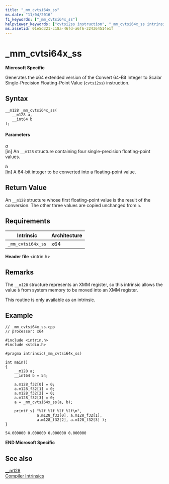 ```yaml
---
title: "_mm_cvtsi64x_ss"
ms.date: "11/04/2016"
f1_keywords: ["_mm_cvtsi64x_ss"]
helpviewer_keywords: ["cvtsi2ss instruction", "_mm_cvtsi64x_ss intrinsic"]
ms.assetid: 01e5d321-c18a-46fd-a6f6-324364514e1f
---
```

# _mm_cvtsi64x_ss

**Microsoft Specific**

Generates the x64 extended version of the Convert 64-Bit Integer to Scalar Single-Precision Floating-Point Value (`cvtsi2ss`) instruction.

## Syntax

```
__m128 _mm_cvtsi64x_ss(
   __m128 a,
   __int64 b
);
```

#### Parameters

*a*<br/>
[in] An `__m128` structure containing four single-precision floating-point values.

*b*<br/>
[in] A 64-bit integer to be converted into a floating-point value.

## Return Value

An `__m128` structure whose first floating-point value is the result of the conversion. The other three values are copied unchanged from `a`.

## Requirements

|Intrinsic|Architecture|
|---------------|------------------|
|`_mm_cvtsi64x_ss`|x64|

**Header file** \<intrin.h>

## Remarks

The `__m128` structure represents an XMM register, so this intrinsic allows the value `b` from system memory to be moved into an XMM register.

This routine is only available as an intrinsic.

## Example

```
// _mm_cvtsi64x_ss.cpp
// processor: x64

#include <intrin.h>
#include <stdio.h>

#pragma intrinsic(_mm_cvtsi64x_ss)

int main()
{
    __m128 a;
    __int64 b = 54;

    a.m128_f32[0] = 0;
    a.m128_f32[1] = 0;
    a.m128_f32[2] = 0;
    a.m128_f32[3] = 0;
    a = _mm_cvtsi64x_ss(a, b);

    printf_s( "%lf %lf %lf %lf\n",
              a.m128_f32[0], a.m128_f32[1],
              a.m128_f32[2], a.m128_f32[3] );
}
```

```Output
54.000000 0.000000 0.000000 0.000000
```

**END Microsoft Specific**

## See also

[__m128](../cpp/m128.md)<br/>
[Compiler Intrinsics](../intrinsics/compiler-intrinsics.md)
